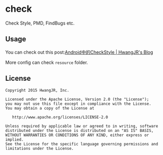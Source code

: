check
=============================
Check Style, PMD, FindBugs etc.

Usage
--------
You can check out this post:[Android中的CheckStyle | HwangJR's Blog](http://blog.hwangjr.com/2015/12/23/Android%E4%B8%AD%E7%9A%84CheckStyle/)

More config can check `resource` folder.

License
--------

    Copyright 2015 HwangJR, Inc.

    Licensed under the Apache License, Version 2.0 (the "License");
    you may not use this file except in compliance with the License.
    You may obtain a copy of the License at

       http://www.apache.org/licenses/LICENSE-2.0

    Unless required by applicable law or agreed to in writing, software
    distributed under the License is distributed on an "AS IS" BASIS,
    WITHOUT WARRANTIES OR CONDITIONS OF ANY KIND, either express or implied.
    See the License for the specific language governing permissions and
    limitations under the License.

